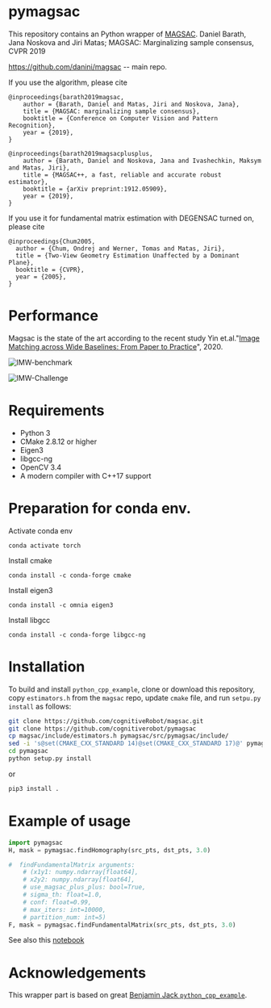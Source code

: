 # pymagsac

This repository contains an Python wrapper of [MAGSAC](https://arxiv.org/abs/1803.07469.pdf). 
Daniel Barath, Jana Noskova and Jiri Matas; MAGSAC: Marginalizing sample consensus, CVPR 2019

https://github.com/danini/magsac -- main repo. 

If you use the algorithm, please cite

```
@inproceedings{barath2019magsac,
	author = {Barath, Daniel and Matas, Jiri and Noskova, Jana},
	title = {MAGSAC: marginalizing sample consensus},
	booktitle = {Conference on Computer Vision and Pattern Recognition},
	year = {2019},
}

@inproceedings{barath2019magsacplusplus,
	author = {Barath, Daniel and Noskova, Jana and Ivashechkin, Maksym and Matas, Jiri},
	title = {MAGSAC++, a fast, reliable and accurate robust estimator},
	booktitle = {arXiv preprint:1912.05909},
	year = {2019},
}
```

If you use it for fundamental matrix estimation with DEGENSAC turned on, please cite

```
@inproceedings{Chum2005,
  author = {Chum, Ondrej and Werner, Tomas and Matas, Jiri},
  title = {Two-View Geometry Estimation Unaffected by a Dominant Plane},
  booktitle = {CVPR},
  year = {2005},
}
```



# Performance

Magsac is the state of the art according to the recent study Yin et.al."[Image Matching across Wide Baselines: From Paper to Practice](https://arxiv.org/abs/2003.01587.pdf)", 2020.

![IMW-benchmark](img/ransacs.png)


![IMW-Challenge](img/ransacs2.png)

# Requirements

- Python 3
- CMake 2.8.12 or higher
- Eigen3
- libgcc-ng
- OpenCV 3.4
- A modern compiler with C++17 support

# Preparation for conda env.
Activate conda env
```
conda activate torch
```
Install cmake
```
conda install -c conda-forge cmake
```
Install eigen3
```
conda install -c omnia eigen3
```
Install libgcc
```
conda install -c conda-forge libgcc-ng
```

# Installation

To build and install `python_cpp_example`, clone or download this repository, copy `estimators.h` from the `magsac` repo, update `cmake` file, and run `setpu.py install` as follows:

```bash
git clone https://github.com/cognitiveRobot/magsac.git
git clone https://github.com/cognitiverobot/pymagsac
cp magsac/include/estimators.h pymagsac/src/pymagsac/include/
sed -i 's@set(CMAKE_CXX_STANDARD 14)@set(CMAKE_CXX_STANDARD 17)@' pymagsac/CMakeLists.txt
cd pymagsac
python setup.py install
```

or

```bash (not tested.)
pip3 install .
```

# Example of usage

```python
import pymagsac
H, mask = pymagsac.findHomography(src_pts, dst_pts, 3.0)

#  findFundamentalMatrix arguments:
	# (x1y1: numpy.ndarray[float64], 
	# x2y2: numpy.ndarray[float64], 
	# use_magsac_plus_plus: bool=True, 
	# sigma_th: float=1.0, 
	# conf: float=0.99, 
	# max_iters: int=10000, 
	# partition_num: int=5)
F, mask = pymagsac.findFundamentalMatrix(src_pts, dst_pts, 3.0)

```

See also this [notebook](examples/example.ipynb)


# Acknowledgements

This wrapper part is based on great [Benjamin Jack `python_cpp_example`](https://github.com/benjaminjack/python_cpp_example).
